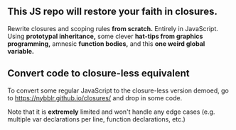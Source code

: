 ## This JS repo will restore your faith in closures.

Rewrite closures and scoping rules **from scratch.** Entirely in JavaScript. Using **prototypal inheritance,** some clever **hat-tips from graphics programming,** amnesic **function bodies,** and this **one weird global variable.**

## Convert code to closure-less equivalent

To convert some regular JavaScript to the closure-less version demoed, go to https://nybblr.github.io/closures/ and drop in some code.

Note that it is **extremely** limited and won't handle any edge cases (e.g. multiple var declarations per line, function declarations, etc.)
